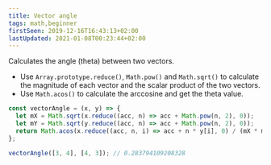 ```yaml
---
title: Vector angle
tags: math,beginner
firstSeen: 2019-12-16T16:43:13+02:00
lastUpdated: 2021-01-08T00:23:44+02:00
---
```


Calculates the angle (theta) between two vectors.

- Use `Array.prototype.reduce()`, `Math.pow()` and `Math.sqrt()` to calculate the magnitude of each vector and the scalar product of the two vectors.
- Use `Math.acos()` to calculate the arccosine and get the theta value.

```js
const vectorAngle = (x, y) => {
  let mX = Math.sqrt(x.reduce((acc, n) => acc + Math.pow(n, 2), 0));
  let mY = Math.sqrt(y.reduce((acc, n) => acc + Math.pow(n, 2), 0));
  return Math.acos(x.reduce((acc, n, i) => acc + n * y[i], 0) / (mX * mY));
};
```

```js
vectorAngle([3, 4], [4, 3]); // 0.283794109208328
```


